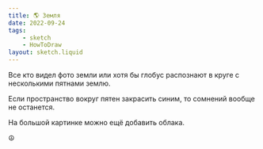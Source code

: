 ```yaml
---
title: 🌎 Земля
date: 2022-09-24
tags:
    - sketch
    - HowToDraw
layout: sketch.liquid
---
```


Все кто видел фото земли или хотя бы глобус распознают в круге с несколькими пятнами землю.

Если пространство вокруг пятен закрасить синим, то сомнений вообще не останется.

На большой картинке можно ещё добавить облака.

☮️
